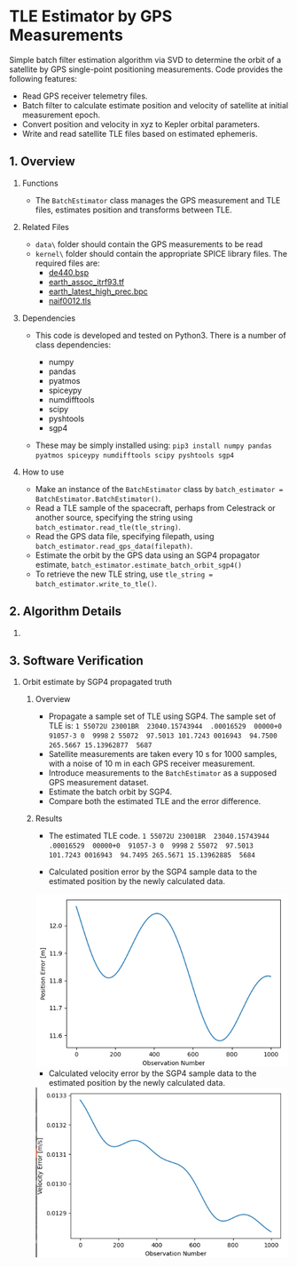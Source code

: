 TLE Estimator by GPS Measurements
=================================

Simple batch filter estimation algorithm via SVD to determine the orbit of a satellite by GPS single-point positioning measurements.
Code provides the following features:
* Read GPS receiver telemetry files.
* Batch filter to calculate estimate position and velocity of satellite at initial measurement epoch.
* Convert position and velocity in xyz to Kepler orbital parameters.
* Write and read satellite TLE files based on estimated ephemeris.

## 1. Overview

1. Functions
    - The `BatchEstimator` class manages the GPS measurement and TLE files, estimates position and transforms between TLE.
	
2. Related Files
    - `data\` folder should contain the GPS measurements to be read
    - `kernel\` folder should contain the appropriate SPICE library files. The required files are:
       - [de440.bsp](https://naif.jpl.nasa.gov/pub/naif/generic_kernels/spk/planets/)
       - [earth_assoc_itrf93.tf](https://naif.jpl.nasa.gov/pub/naif/generic_kernels/fk/planets/)
       - [earth_latest_high_prec.bpc](https://naif.jpl.nasa.gov/pub/naif/generic_kernels/pck/)
       - [naif0012.tls](https://naif.jpl.nasa.gov/pub/naif/generic_kernels/lsk/)

3. Dependencies
    - This code is developed and tested on Python3. There is a number of class dependencies:
       - numpy
       - pandas
       - pyatmos
       - spiceypy
       - numdifftools
       - scipy
       - pyshtools
       - sgp4

    - These may be simply installed using: `pip3 install numpy pandas pyatmos spiceypy numdifftools scipy pyshtools sgp4`

4. How to use
    - Make an instance of the `BatchEstimator` class by `batch_estimator = BatchEstimator.BatchEstimator()`.
    - Read a TLE sample of the spacecraft, perhaps from Celestrack or another source, specifying the string using `batch_estimator.read_tle(tle_string)`.
    - Read the GPS data file, specifying filepath, using `batch_estimator.read_gps_data(filepath)`.
    - Estimate the orbit by the GPS data using an SGP4 propagator estimate, `batch_estimator.estimate_batch_orbit_sgp4()`
    - To retrieve the new TLE string, use `tle_string = batch_estimator.write_to_tle()`.
    
    
## 2. Algorithm Details

1. 


## 3. Software Verification

1. Orbit estimate by SGP4 propagated truth
    1. Overview
        - Propagate a sample set of TLE using SGP4. The sample set of TLE is:
          ``1 55072U 23001BR  23040.15743944  .00016529  00000+0  91057-3 0  9998``
          ``2 55072  97.5013 101.7243 0016943  94.7500 265.5667 15.13962877  5687``
        - Satellite measurements are taken every 10 s for 1000 samples, with a noise of 10 m in each GPS receiver measurement.
        - Introduce measurements to the `BatchEstimator` as a supposed GPS measurement dataset.
        - Estimate the batch orbit by SGP4.
        - Compare both the estimated TLE and the error difference.
    
    2. Results
        - The estimated TLE code.
        ``1 55072U 23001BR  23040.15743944  .00016529  00000+0  91057-3 0  9998``
        ``2 55072  97.5013 101.7243 0016943  94.7495 265.5671 15.13962885  5684``
    
        - Calculated position error by the SGP4 sample data to the estimated position by the newly calculated data.
        <img src="./figs/sgp4_position_error.png" style="zoom: 90%;" />
        
        - Calculated velocity error by the SGP4 sample data to the estimated position by the newly calculated data.
        <img src="./figs/sgp4_velocity_error.png" style="zoom: 90%;" />
      





